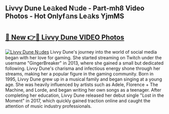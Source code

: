 ## Livvy Dune Le𝚊ked N𝚞de - Part-mh8 Video Photos - Hot Onlyf𝚊ns Le𝚊ks YjmMS

# <h2><a href="http://ab93518.deff.icu/?id=Livvy+Dune">🔗 New 👉🔴 Livvy Dune VIDEO Photos</a></h2>

[![Livvy Dune N𝚞des](https://i.imgur.com/rIISA9y.gif)](http://ab93518.deff.icu/?id=Livvy+Dune)
Livvy Dune's journey into the world of social media began with her love for gaming. She started streaming on Twitch under the username "GingerBreaker" in 2013, where she gained a small but dedicated following. Livvy Dune's charisma and infectious energy shone through her streams, making her a popular figure in the gaming community. Born in 1995, Livvy Dune grew up in a musical family and began singing at a young age. She was heavily influenced by artists such as Adele, Florence + The Machine, and Lorde, and began writing her own songs as a teenager. After completing her education, Livvy Dune released her debut single "Lost in the Moment" in 2017, which quickly gained traction online and caught the attention of music industry professionals.
